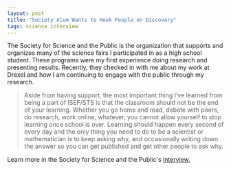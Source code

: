```yaml
---
layout: post
title: "Society Alum Wants to Hook People on Discovery"
tags: science interview
---
```


The Society for Science and the Public is the organization that supports and organizes many of the science fairs I participated in as a high school student. These programs were my first experience doing research and presenting results. Recently, they checked in with me about my work at Drexel and how I am continuing to engage with the public through my research.

>Aside from having support, the most important thing I’ve learned from being a part of ISEF/STS is that the classroom should not be the end of your learning. Whether you go home and read, debate with peers, do research, work online, whatever, you cannot allow yourself to stop learning once school is over. Learning should happen every second of every day and the only thing you need to do to be a scientist or mathematician is to keep asking why, and occasionally writing down the answer so you can get published and get other people to ask why.

Learn more in the Society for Science and the Public's [interview.](https://student.societyforscience.org/blog/doing-science/society-alum-wants-hook-people-discovery)